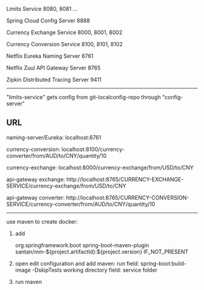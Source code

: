 Limits Service 8080, 8081 ...

Spring Cloud Config Server 8888

Currency Exchange Service 8000, 8001, 8002

Currency Conversion Service 8100, 8101, 8102

Netflix Eureka Naming Server 8761

Netflix Zuul API Gateway Server 8765

Zipkin Distributed Tracing Server 9411

--------------------------------------------------------
"limits-service" gets config from git-localconfig-repo through "config-server"

## URL

naming-server/Eureka: localhost:8761

currency-conversion: localhost:8100/currency-converter/from/AUD/to/CNY/quantity/10

currency-exchange: localhost:8000/currency-exchange/from/USD/to/CNY

api-gateway exchange:
http://localhost:8765/CURRENCY-EXCHANGE-SERVICE/currency-exchange/from/USD/to/CNY

api-gateway converter:
http://localhost:8765/CURRENCY-CONVERSION-SERVICE/currency-converter/from/AUD/to/CNY/quantity/10

--------------------------------------------------------

use maven to create docker:
1. add

   <build>
       <plugins>
           <plugin>
               <groupId>org.springframework.boot</groupId>
               <artifactId>spring-boot-maven-plugin</artifactId>
               <configuration>
                   <image>
                       <name>santan/mm-${project.artifactId}:${project.version}</name>
                   </image>
                   <pullPolicy>IF_NOT_PRESENT</pullPolicy>
               </configuration>
           </plugin>
       </plugins>
   </build>

2. open edit configuration and add maven:
  run field: spring-boot:build-image -DskipTests
  working directory field: service folder
3. run maven

